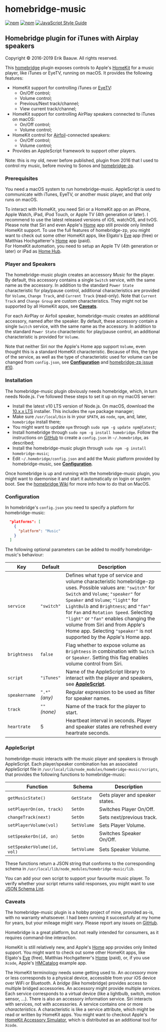 # homebridge-music
[![npm](https://img.shields.io/npm/dt/homebridge-music.svg)](https://www.npmjs.com/package/homebridge-music)
[![npm](https://img.shields.io/npm/v/homebridge-music.svg)](https://www.npmjs.com/package/homebridge-music)
[![JavaScript Style Guide](https://img.shields.io/badge/code_style-standard-brightgreen.svg)](https://standardjs.com)

## Homebridge plugin for iTunes with Airplay speakers
Copyright © 2016-2019 Erik Baauw. All rights reserved.

This [homebridge](https://github.com/nfarina/homebridge) plugin exposes controls to Apple's [HomeKit](http://www.apple.com/ios/home/) for a music player, like iTunes or EyeTV, running on macOS.  It provides the following features:
- HomeKit support for controlling iTunes or [EyeTV](https://www.geniatech.eu/):
  - On/Off control;
  - Volume control;
  - Previous/Next track/channel;
  - View current track/channel;
- HomeKit support for controlling AirPlay speakers connected to iTunes on macOS:
  - On/Off control;
  - Volume control;
- HomeKit control for [Airfoil](https://rogueamoeba.com/airfoil/)-connected speakers:
  - On/Off control;
  - Volume control;
- Provides an AppleScript framework to support other players.

Note: this is my old, never before published, plugin from 2016 that I used to control my music, before moving to Sonos and [homebridge-zp](https://github.com/ebaauw/homebridge-zp).

### Prerequisites
You need a macOS system to run homebridge-music.  AppleScript is used to communicate with iTunes, EyeTV, or another music player, and that only runs on macOS.

To interact with HomeKit, you need Siri or a HomeKit app on an iPhone, Apple Watch, iPad, iPod Touch, or Apple TV (4th generation or later).  I recommend to use the latest released versions of iOS, watchOS, and tvOS.  
Please note that Siri and even Apple's [Home](https://support.apple.com/en-us/HT204893) app still provide only limited HomeKit support.  To use the full features of homebridge-zp, you might want to check out some other HomeKit apps, like Elgato's [Eve](https://www.elgato.com/en/eve/eve-app) app (free) or Matthias Hochgatterer's [Home](http://selfcoded.com/home/) app (paid).  
For HomeKit automation, you need to setup an Apple TV (4th generation or later) or iPad as [Home Hub](https://support.apple.com/en-us/HT207057).


### Player and Speakers
The homebridge-music plugin creates an accessory *Music* for the player.  By default, this accessory contains a single `Switch` service, with the same name as the accessory.  In addition to the standard `Power State` characteristic for play/pause control, additional characteristics are provided for `Volume`, `Change Track`, and `Current Track` (read-only).  Note that `Current Track` and `Change Group` are custom characteristics.  They might not be supported by all HomeKit apps, see [**Caveats**](#caveats).  

For each AirPlay or Airfoil speaker, homebridge-music creates an additional accessory, named after the speaker.  By default, these accessory contain a single `Switch` service, with the same name as the accessory.  In addition to the standard `Power State` characteristic for play/pause control, an additional characteristic is provided for `Volume`.

Note that neither Siri nor the Apple's Home app support `Volume`, even thought this is a standard HomeKit characteristic.  Because of this, the type of the service, as well as the type of characteristic used for volume can be changed from `config.json`, see [**Configuration**](#configuration) and [homebridge-zp issue #10](https://github.com/ebaauw/homebridge-zp/issues/10).

### Installation
The homebridge-music plugin obviously needs homebridge, which, in turn needs Node.js.  I've followed these steps to set it up on my macOS server:

- Install the latest v10 LTS version of Node.js.  On macOS, download the [10.x.x LTS](https://nodejs.org) installer.  This includes the `npm` package manager;
- Make sure `/usr/local/bin` is in your `$PATH`, as `node`, `npm`, and, later, `homebridge` install there;
- You might want to update `npm` through `sudo npm -g update npm@latest`;
- Install homebridge through `sudo npm -g install homebridge`.  Follow the instructions on [GitHub](https://github.com/nfarina/homebridge#installation) to create a `config.json` in `~/.homebridge`, as described;
- Install the homebridge-music plugin through `sudo npm -g install homebridge-music`;
- Edit `~/.homebridge/config.json` and add the Music platform provided by homebridge-music, see [**Configuration**](#configuration).

Once homebridge is up and running with the homebridge-music plugin, you might want to daemonise it and start it automatically on login or system boot.  See the [homebridge Wiki](https://github.com/nfarina/homebridge/wiki) for more info how to do that on MacOS.

### Configuration
In homebridge's `config.json` you need to specify a platform for homebridge-music:
```json
  "platforms": [
    {
      "platform": "Music"
    }
  ]
```
The following optional parameters can be added to modify homebridge-music's behaviour:

Key | Default | Description
--- | ------- | -----------
`service` | `"switch"` | Defines what type of service and volume characteristic homebridge-zp uses.  Possible values are: `"switch"` for `Switch` and `Volume`; `"speaker"` for `Speaker` and `Volume`; `"light"` for `LightBulb` and `Brightness`; and `"fan"` for `Fan` and `Rotation Speed`.  Selecting `"light"` or `"fan"` enables changing the volume from Siri and from Apple's Home app.  Selecting `"speaker"` is not supported by the Apple's Home app.
`brightness` | `false` | Flag whether to expose volume as `Brightness` in combination with `Switch` or `Speaker`.  Setting this flag enables volume control from Siri.
`script` | `"iTunes"` | Name of the AppleScript library to interact with the player and speakers, see [**AppleScript**](#applescript).
`speakername` | `".*"` _(any)_ | Regular expression to be used as filter for speaker names.
`track` | `""` _(none)_ | Name of the track for the player to start.
`heartrate` | 5 |	Heartbeat interval in seconds.  Player and speaker states are refreshed every heartrate seconds.

### AppleScript
homebridge-music interacts with the music player and speakers is through AppleScript.  Each player/speaker combination has an associated AppleScript file in `/usr/local/lib/node_modules/homebridge-music/scripts`, that provides the following functions to homebridge-music:

Function | Schema | Description
--- | ------- | -----------
`getMusicState()` | `GetState` | Gets player and speaker states.
`setPlayerOn(on, track)` | `SetOn` |	Switches Player On/Off.
`changeTrack(next)` | `SetOn` | Sets next/previous track.
`setPlayerVolume(vol)` | `SetVolume` | Sets Player Volume.
`setSpeakerOn(id, on)` | `SetOn` | Switches Speaker On/Off.
`setSpeakerVolume(id, vol)` | `SetVolume` | Sets Speaker Volume.

These functions return a JSON string that conforms to the corresponding schema in `/usr/local/lib/node_modules/homebridge-music/lib`.

You can add your own script to support your favourite music player.  To verify whether your script returns valid responses, you might want to use [JSON Schema Lint](http://jsonschemalint.com/).

### Caveats
The homebridge-music plugin is a hobby project of mine, provided as-is, with no warranty whatsoever.  I had been running it successfully at my home for years, but your mileage might vary.  Please report any issues on [GitHub](https://github.com/ebaauw/homebridge-music/issues).

Homebridge is a great platform, but not really intended for consumers, as it requires command-line interaction.

HomeKit is still relatively new, and Apple's [Home](https://support.apple.com/en-us/HT204893) app provides only limited support.  You might want to check out some other HomeKit apps, like Elgato's [Eve](https://www.elgato.com/en/eve/eve-app) (free), Matthias Hochgatterer's [Home](http://selfcoded.com/home/) (paid), or, if you use `Xcode`, Apple's [HMCatalog](https://developer.apple.com/library/content/samplecode/HomeKitCatalog/Introduction/Intro.html#//apple_ref/doc/uid/TP40015048-Intro-DontLinkElementID_2) example app.

The HomeKit terminology needs some getting used to.  An _accessory_ more or less corresponds to a physical device, accessible from your iOS device over WiFi or Bluetooth.  A _bridge_ (like homebridge) provides access to multiple bridged accessories.  An accessory might provide multiple _services_.  Each service corresponds to a virtual device (like a lightbulb, switch, motion sensor, ...).  There is also an accessory information service.  Siri interacts with services, not with accessories.  A service contains one or more _characteristics_.  A characteristic is like a service attribute, which might be read or written by HomeKit apps.  You might want to checkout Apple's [HomeKit Accessory Simulator](https://developer.apple.com/library/content/documentation/NetworkingInternet/Conceptual/HomeKitDeveloperGuide/TestingYourHomeKitApp/TestingYourHomeKitApp.html), which is distributed as an additional tool for `Xcode`.
